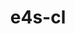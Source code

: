 ---
title: "e4s-cl"
layout: cache
categories: [package, develop-2024-05-05]
meta: {"versions": ["1.0.3"], "compilers": ["gcc@=11.4.0"], "oss": ["ubuntu22.04"], "platforms": ["linux"], "targets": ["x86_64_v3"], "stacks": ["e4s", "root"], "num_specs": 1, "num_specs_by_stack": {"e4s": 1, "root": 1}}
spec_details: [{"hash": "icp5xzdksujtwxobu4whii52g64y32n2", "compiler": "gcc@=11.4.0", "versions": ["1.0.3"], "os": "ubuntu22.04", "platform": "linux", "target": "x86_64_v3", "variants": ["build_system=python_pip"], "stacks": ["e4s", "root"], "size": "-", "tarball": "https://binaries.spack.io/releases/develop-2024-05-05/build_cache/linux-ubuntu22.04-x86_64_v3/gcc-11.4.0/e4s-cl-1.0.3/linux-ubuntu22.04-x86_64_v3-gcc-11.4.0-e4s-cl-1.0.3-icp5xzdksujtwxobu4whii52g64y32n2.spack"}]
---